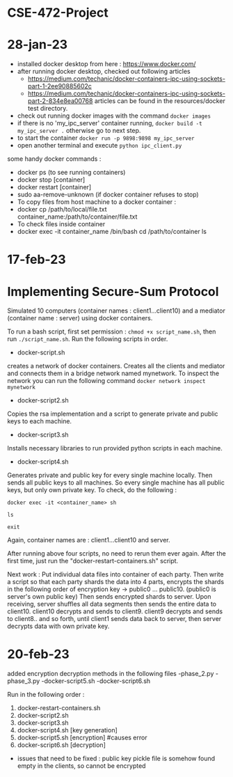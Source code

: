 # CSE-472-Project

# 28-jan-23

- installed docker desktop from here : https://www.docker.com/
- after running docker desktop, checked out following articles
     - https://medium.com/techanic/docker-containers-ipc-using-sockets-part-1-2ee90885602c
     - https://medium.com/techanic/docker-containers-ipc-using-sockets-part-2-834e8ea00768
    articles can be found in the resources/docker test directory.
- check out running docker images with the command `docker images`
- if there is no 'my_ipc_server' container running, `docker build -t my_ipc_server .` otherwise go to next step.
- to start the container `docker run -p 9898:9898 my_ipc_server`
- open another terminal and execute `python ipc_client.py`

some handy docker commands :
- docker ps (to see running containers)
- docker stop [container]
- docker restart [container]
- sudo aa-remove-unknown (if docker container refuses to stop)
- 
  To copy files from host machine to a docker container :
- docker cp /path/to/local/file.txt container_name:/path/to/container/file.txt
- 
  To check files inside container
- docker exec -it container_name /bin/bash
    cd /path/to/container
    ls

# 17-feb-23

Implementing Secure-Sum Protocol
================================

Simulated 10 computers (container names : client1...client10) and a mediator (container name : server) using docker containers.

To run a bash script, first set permission : `chmod +x script_name.sh`, then run `./script_name.sh`. Run the following scripts in order.

- docker-script.sh

creates a network of docker containers. Creates all the clients and mediator and connects them in a bridge network named mynetwork. To inspect the network you can run the following command `docker network inspect mynetwork`


- docker-script2.sh

Copies the rsa implementation and a script to generate private and public keys to each machine.


- docker-script3.sh

Installs necessary libraries to run provided python scripts in each machine.

- docker-script4.sh

Generates private and public key for every single machine locally. Then sends all public keys to all machines. So every single machine has all public keys, but only own private key. To check, do the following :

`docker exec -it <container_name> sh`


`ls`


`exit`

Again, container names are : client1...client10 and server.

After running above four scripts, no need to rerun them ever again. After the first time, just run the "docker-restart-containers.sh" script.



Next work : Put individual data files into container of each party. Then write a script so that each party shards the data into 4 parts, encrypts the shards in the following order of encryption key -> public0 ... public10. (public0 is server's own public key) Then sends encrypted shards to server. Upon receiving, server shuffles all data segments then sends the entire data to client10. client10 decrypts and sends to client9. client9 decrypts and sends to client8.. and so forth, until client1 sends data back to server, then server decrypts data with own private key.

# 20-feb-23

added encryption decryption methods in the following files
-phase_2.py
-phase_3.py
-docker-script5.sh
-docker-script6.sh

Run in the following order :
1. docker-restart-containers.sh
2. docker-script2.sh
3. docker-script3.sh
4. docker-script4.sh [key generation]
5. docker-script5.sh [encryption] #causes error
6. docker-script6.sh [decryption]
  
* issues that need to be fixed : public key pickle file is somehow found empty in the clients, so cannot be encrypted

